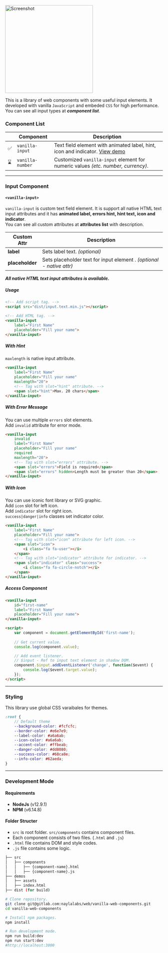<img width="280" src="https://www.naylalabs.com/vanilla/src/assets/img/vanilla-logo.png" alt="Screenshot"/>

This is a library of web components with some useful input elements. 
It developed with vanilla `JavaScript` and embeded `CSS` for high performance.
You can see all input types at ***component list***.

### Component List

||Component|Description|
|---|---|---|
|✅|`vanilla-input`|Text field element with animated label, hint, icon and indicator. [View demo](https://www.naylalabs.com/vanilla/)|
|⌛|`vanilla-number`|Customized `vanilla-input` element for numeric values *(etc. number, currency)*.|

---

### Input Component
#### `<vanilla-input>`

`vanilla-input` is custom text field element. It is support all native HTML text input attributes and it has **animated label, errors hint, hint text, icon and indicator**.\
You can see all custom attributes at **attributes list** with description.

|Custom Attr|Description|
|---|---|
|**label**|Sets label text. *(optional)*|
|**placeholder**|Sets placeholder text for input element . *(optional - native attr)*|

***All native HTML text input attributes is available.***

##### Usage
````html
<!-- Add script tag. -->
<script src="dist/input.text.min.js"></script>

<!-- Add HTML tag. -->
<vanilla-input 
    label="First Name" 
    placeholder="Fill your name">
</vanilla-input>
````

##### With Hint
`maxlength` is native input attribute.
````html
<vanilla-input 
    label="First Name" 
    placeholder="Fill your name"
    maxlength="20">
    <!-- Tag with slot="hint" attribute. -->
    <span slot="hint">Max. 20 chars</span>
</vanilla-input>
````

##### With Error Message
You can use multiple `errors` slot elements.\
Add `invalid` attribute for error mode.
````html
<vanilla-input 
    invalid
    label="First Name" 
    placeholder="Fill your name"
    required
    maxlength="20">
    <!-- Tag with slot="errors" attribute. -->
    <span slot="errors">Field is required</span>
    <span slot="errors" hidden>Length must be greater than 20</span>
</vanilla-input>
````

##### With Icon
You can use iconic font library or SVG graphic.\
Add `icon` slot for left icon.\
Add `indicator` slot for right icon.\
`success|danger|info` classes set indicator color.
````html
<vanilla-input 
    label="First Name" 
    placeholder="Fill your name">
    <!-- Tag with slot="icon" attribute for left icon. -->
    <span slot="icon">
        <i class="fa fa-user"></i>
    </span>
    <!-- Tag with slot="indicator" attribute for indicator. -->
    <span slot="indicator" class="success">
        <i class="fa fa-circle-notch"></i>
    </span>
</vanilla-input>
````
##### Access Component
````html
<vanilla-input 
    id="first-name"
    label="First Name" 
    placeholder="Fill your name">
</vanilla-input>

<script>
    var component = document.getElementById('first-name');
    
    // Get current value.
    console.log(component.value);

    // Add event listener.
    // $input - Ref to input text element in shadow DOM.
    component.$input.addEventListener('change', function($event) {
        console.log($event.target.value);
    });
</script>
````
---
### Styling
This library use global CSS varaibales for themes.
````scss
:root {
    // Default theme
    --background-color: #fcfcfc;
    --border-color: #e6e7e9;
    --label-color: #a6a6ab;
    --icon-color: #a6a6ab;
    --accent-color: #ffbeab;
    --danger-color: #dd8080;
    --success-color: #68ca8e;
    --info-color: #62aeda;
}
````
---
### Development Mode
#### Requirements

- **NodeJs** (v12.9.1)
- **NPM** (v6.14.8)

#### Folder Structer

- `src` is root folder. `src/components` contains component files.
- Each component consists of two files. (`.html` and `.js`)
- `.html` file contains DOM and style codes.
- `.js` file contains some logic.

```bash
├── src
│   ├── components
│   │   ├── {component-name}.html
│   │   ├── {component-name}.js
├── demos
│   ├── assets
│   ├── index.html
├── dist (for build)
```

```bash
# Clone repository.
git clone git@gitlab.com:naylalabs/web/vanilla-web-components.git
cd vanilla-web-components

# Install npm packages.
npm install

# Run development mode.
npm run build:dev
npm run start:dev
#http://localhost:3000
```
